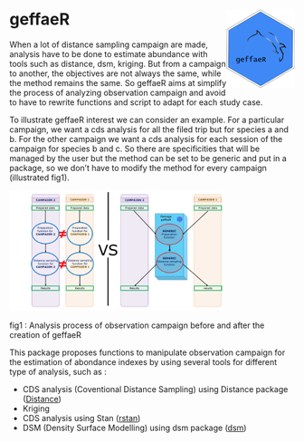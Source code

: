 geffaeR <img src="man/figures/logo.png" align="right" width="120"/>
===================================================================

When a lot of distance sampling campaign are made, analysis have to be
done to estimate abundance with tools such as distance, dsm, kriging.
But from a campaign to another, the objectives are not always the same,
while the method remains the same. So geffaeR aims at simplify the
process of analyzing observation campaign and avoid to have to rewrite
functions and script to adapt for each study case.

To illustrate geffaeR interest we can consider an example. For a
particular campaign, we want a cds analysis for all the filed trip but
for species a and b. For the other campaign we want a cds analysis for
each session of the campaign for species b and c. So there are
specificities that will be managed by the user but the method can be set
to be generic and put in a package, so we don’t have to modify the
method for every campaign (illustrated fig1).

<img src="man/figures/before_after_EN_total.png" alt="fig1 : Analysis process of observation campaign before and after the creation of geffaeR" width="75%" />
<p class="caption">
fig1 : Analysis process of observation campaign before and after the
creation of geffaeR
</p>

This package proposes functions to manipulate observation campaign for
the estimation of abondance indexes by using several tools for different
type of analysis, such as :

-   CDS analysis (Coventional Distance Sampling) using Distance package
    ([Distance](https://CRAN.R-project.org/package=Distance))
-   Kriging
-   CDS analysis using Stan
    ([rstan](https://CRAN.R-project.org/package=rstan))
-   DSM (Density Surface Modelling) using dsm package
    ([dsm](https://CRAN.R-project.org/package=dsm)) <br> <br>
